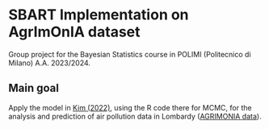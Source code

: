 # SBART Implementation on AgrImOnIA dataset

Group project for the Bayesian Statistics course in POLIMI (Politecnico di Milano) A.A. 2023/2024.

## Main goal

Apply the model in [Kim (2022)](https://doi.org/10.1080/00949655.2022.2102633), using the R code there for MCMC, for the analysis and prediction of air pollution data in Lombardy ([AGRIMONIA data](https://github.com/AgrImOnIA-project/AgrImOnIA_Data)).
